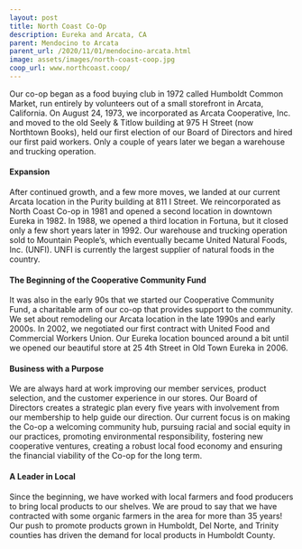 ```yaml
---
layout: post
title: North Coast Co-Op
description: Eureka and Arcata, CA
parent: Mendocino to Arcata
parent_url: /2020/11/01/mendocino-arcata.html
image: assets/images/north-coast-coop.jpg
coop_url: www.northcoast.coop/
---
```


Our co-op began as a food buying club in 1972 called Humboldt Common Market, run entirely by volunteers out of a small storefront in Arcata, California. On August 24, 1973, we incorporated as Arcata Cooperative, Inc. and moved to the old Seely & Titlow building at 975 H Street (now Northtown Books), held our first election of our Board of Directors and hired our first paid workers. Only a couple of years later we began a warehouse and trucking operation.

#### Expansion

After continued growth, and a few more moves, we landed at our current Arcata location in the Purity building at 811 I Street. We reincorporated as North Coast Co-op in 1981 and opened a second location in downtown Eureka in 1982. In 1988, we opened a third location in Fortuna, but it closed only a few short years later in 1992. Our warehouse and trucking operation sold to Mountain People’s, which eventually became United Natural Foods, Inc. (UNFI). UNFI is currently the largest supplier of natural foods in the country.

#### The Beginning of the Cooperative Community Fund

It was also in the early 90s that we started our Cooperative Community Fund, a charitable arm of our co-op that provides support to the community. We set about remodeling our Arcata location in the late 1990s and early 2000s. In 2002, we negotiated our first contract with United Food and Commercial Workers Union. Our Eureka location bounced around a bit until we opened our beautiful store at 25 4th Street in Old Town Eureka in 2006.

#### Business with a Purpose

We are always hard at work improving our member services, product selection, and the customer experience in our stores. Our Board of Directors creates a strategic plan every five years with involvement from our membership to help guide our direction. Our current focus is on making the Co-op a welcoming community hub, pursuing racial and social equity in our practices, promoting environmental responsibility, fostering new cooperative ventures, creating a robust local food economy and ensuring the financial viability of the Co-op for the long term.

#### A Leader in Local

Since the beginning, we have worked with local farmers and food producers to bring local products to our shelves. We are proud to say that we have contracted with some organic farmers in the area for more than 35 years! Our push to promote products grown in Humboldt, Del Norte, and Trinity counties has driven the demand for local products in Humboldt County.